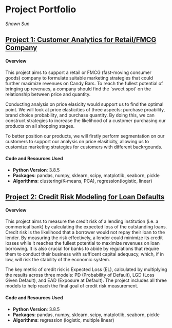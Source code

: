 # Project Portfolio
_Shawn Sun_


## [Project 1: Customer Analytics for Retail/FMCG Company](https://github.com/shawn-y-sun/Customer_Analytics_Retail)

#### Overview
This project aims to support a retail or FMCG (fast-moving consumer goods) company to formulate suitable marketing strategies that could further maximize revenues on Candy Bars. To reach the fullest potential of bringing up revenues, a company should find the 'sweet spot' on the relationship between price and quantity. 

Conducting analysis on price elasicity would support us to find the optimal point. We will look at price elasticities of three aspects: purchase proability, brand choice probability, and purchase quantity. By doing this, we can construct strategies to increase the likelihood of a customer purchasing our products on all shopping stages. 

To better position our products, we will firstly perform segmentation on our customers to support our analysis on price elasiticity, allowing us to customize marketing strategies for customers with different backrgounds.

#### Code and Resources Used
* __Python Version__: 3.8.5
* __Packages__: pandas, numpy, sklearn, scipy, matplotlib, seaborn, pickle
* __Algorithms__: clustering(K-means, PCA), regression(logistic, linear)

## [Project 2: Credit Risk Modeling for Loan Defaults](https://github.com/shawn-y-sun/Credit_Risk_Model_LoanDefaults)

#### Overview
This project aims to measure the credit risk of a lending institution (i.e. a commerical bank) by calculating the expected loss of the outstanding loans. Credit risk is the likelihood that a borrower would not repay their loan to the lender. By measuring the risk effectively, a lender could minimize its credit losses while it reaches the fullest potential to maximize revenues on loan borrowing. It is also crucial for banks to abide by regulations that require them to conduct their business with sufficent capital adequacy, which, if in low, will risk the stability of the economic system.

The key metric of credit risk is Expected Loss (EL), calculated by multiplying the results across three models: PD (Probability of Default), LGD (Loss Given Default), and EAD (Exposure at Default). The project includes all three models to help reach the final goal of credit risk measurement.

#### Code and Resources Used
* __Python Version__: 3.8.5
* __Packages__: pandas, numpy, sklearn, scipy, matplotlib, seaborn, pickle
* __Algorithms__: regression (logistic, multiple linear)

